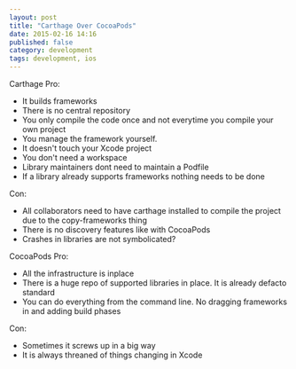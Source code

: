 ```yaml
---
layout: post
title: "Carthage Over CocoaPods"
date: 2015-02-16 14:16
published: false
category: development
tags: development, ios
---
```


Carthage
Pro:
- It builds frameworks
- There is no central repository
- You only compile the code once and not everytime you compile your own project
- You manage the framework yourself.
- It doesn't touch your Xcode project
- You don't need a workspace
- Library  maintainers dont need to maintain a Podfile
- If a library already supports frameworks nothing needs to be done

Con:
- All collaborators need to have carthage installed to compile the project due to the copy-frameworks thing
- There is no discovery features like with CocoaPods
- Crashes in libraries are not symbolicated?

CocoaPods
Pro:
- All the infrastructure is inplace
- There is a huge repo of supported libraries in place. It is already defacto standard
- You can do everything from the command line. No dragging frameworks in and adding build phases

Con:
- Sometimes it screws up in a big way
- It is always threaned of things changing in Xcode
